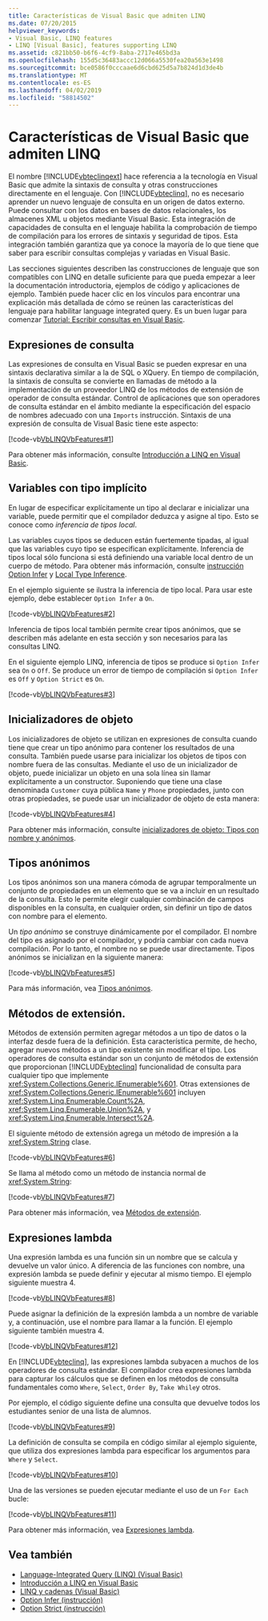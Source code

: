 ```yaml
---
title: Características de Visual Basic que admiten LINQ
ms.date: 07/20/2015
helpviewer_keywords:
- Visual Basic, LINQ features
- LINQ [Visual Basic], features supporting LINQ
ms.assetid: c821bb50-b6f6-4cf9-8aba-2717e465bd3a
ms.openlocfilehash: 155d5c36483accc12d066a5530fea20a563e1498
ms.sourcegitcommit: bce0586f0cccaae6d6cbd625d5a7b824d1d3de4b
ms.translationtype: MT
ms.contentlocale: es-ES
ms.lasthandoff: 04/02/2019
ms.locfileid: "58814502"
---
```

# <a name="visual-basic-features-that-support-linq"></a>Características de Visual Basic que admiten LINQ
El nombre [!INCLUDE[vbteclinqext](~/includes/vbteclinqext-md.md)] hace referencia a la tecnología en Visual Basic que admite la sintaxis de consulta y otras construcciones directamente en el lenguaje. Con [!INCLUDE[vbteclinq](~/includes/vbteclinq-md.md)], no es necesario aprender un nuevo lenguaje de consulta en un origen de datos externo. Puede consultar con los datos en bases de datos relacionales, los almacenes XML u objetos mediante Visual Basic. Esta integración de capacidades de consulta en el lenguaje habilita la comprobación de tiempo de compilación para los errores de sintaxis y seguridad de tipos. Esta integración también garantiza que ya conoce la mayoría de lo que tiene que saber para escribir consultas complejas y variadas en Visual Basic.  
  
 Las secciones siguientes describen las construcciones de lenguaje que son compatibles con LINQ en detalle suficiente para que pueda empezar a leer la documentación introductoria, ejemplos de código y aplicaciones de ejemplo. También puede hacer clic en los vínculos para encontrar una explicación más detallada de cómo se reúnen las características del lenguaje para habilitar language integrated query. Es un buen lugar para comenzar [Tutorial: Escribir consultas en Visual Basic](../../../../visual-basic/programming-guide/concepts/linq/walkthrough-writing-queries.md).  
  
## <a name="query-expressions"></a>Expresiones de consulta  
 Las expresiones de consulta en Visual Basic se pueden expresar en una sintaxis declarativa similar a la de SQL o XQuery. En tiempo de compilación, la sintaxis de consulta se convierte en llamadas de método a la implementación de un proveedor LINQ de los métodos de extensión de operador de consulta estándar. Control de aplicaciones que son operadores de consulta estándar en el ámbito mediante la especificación del espacio de nombres adecuado con una `Imports` instrucción. Sintaxis de una expresión de consulta de Visual Basic tiene este aspecto:  
  
 [!code-vb[VbLINQVbFeatures#1](~/samples/snippets/visualbasic/VS_Snippets_VBCSharp/VbLINQVbFeatures/VB/Class1.vb#1)]  
  
 Para obtener más información, consulte [Introducción a LINQ en Visual Basic](../../../../visual-basic/programming-guide/language-features/linq/introduction-to-linq.md).  
  
## <a name="implicitly-typed-variables"></a>Variables con tipo implícito  
 En lugar de especificar explícitamente un tipo al declarar e inicializar una variable, puede permitir que el compilador deduzca y asigne al tipo. Esto se conoce como *inferencia de tipos local*.  
  
 Las variables cuyos tipos se deducen están fuertemente tipadas, al igual que las variables cuyo tipo se especifican explícitamente. Inferencia de tipos local sólo funciona si está definiendo una variable local dentro de un cuerpo de método. Para obtener más información, consulte [instrucción Option Infer](../../../../visual-basic/language-reference/statements/option-infer-statement.md) y [Local Type Inference](../../../../visual-basic/programming-guide/language-features/variables/local-type-inference.md).  
  
 En el ejemplo siguiente se ilustra la inferencia de tipo local. Para usar este ejemplo, debe establecer `Option Infer` a `On`.  
  
 [!code-vb[VbLINQVbFeatures#2](~/samples/snippets/visualbasic/VS_Snippets_VBCSharp/VbLINQVbFeatures/VB/Class1.vb#2)]  
  
 Inferencia de tipos local también permite crear tipos anónimos, que se describen más adelante en esta sección y son necesarios para las consultas LINQ.  
  
 En el siguiente ejemplo LINQ, inferencia de tipos se produce si `Option Infer` sea `On` o `Off`. Se produce un error de tiempo de compilación si `Option Infer` es `Off` y `Option Strict` es `On`.  
  
 [!code-vb[VbLINQVbFeatures#3](~/samples/snippets/visualbasic/VS_Snippets_VBCSharp/VbLINQVbFeatures/VB/Class1.vb#3)]  
  
## <a name="object-initializers"></a>Inicializadores de objeto  
 Los inicializadores de objeto se utilizan en expresiones de consulta cuando tiene que crear un tipo anónimo para contener los resultados de una consulta. También puede usarse para inicializar los objetos de tipos con nombre fuera de las consultas. Mediante el uso de un inicializador de objeto, puede inicializar un objeto en una sola línea sin llamar explícitamente a un constructor. Suponiendo que tiene una clase denominada `Customer` cuya pública `Name` y `Phone` propiedades, junto con otras propiedades, se puede usar un inicializador de objeto de esta manera:  
  
 [!code-vb[VbLINQVbFeatures#4](~/samples/snippets/visualbasic/VS_Snippets_VBCSharp/VbLINQVbFeatures/VB/Class1.vb#4)]  
  
 Para obtener más información, consulte [inicializadores de objeto: Tipos con nombre y anónimos](../../../../visual-basic/programming-guide/language-features/objects-and-classes/object-initializers-named-and-anonymous-types.md).  
  
## <a name="anonymous-types"></a>Tipos anónimos  
 Los tipos anónimos son una manera cómoda de agrupar temporalmente un conjunto de propiedades en un elemento que se va a incluir en un resultado de la consulta. Esto le permite elegir cualquier combinación de campos disponibles en la consulta, en cualquier orden, sin definir un tipo de datos con nombre para el elemento.  
  
 Un *tipo anónimo* se construye dinámicamente por el compilador. El nombre del tipo es asignado por el compilador, y podría cambiar con cada nueva compilación. Por lo tanto, el nombre no se puede usar directamente. Tipos anónimos se inicializan en la siguiente manera:  
  
 [!code-vb[VbLINQVbFeatures#5](~/samples/snippets/visualbasic/VS_Snippets_VBCSharp/VbLINQVbFeatures/VB/Class1.vb#5)]  
  
 Para más información, vea [Tipos anónimos](../../../../visual-basic/programming-guide/language-features/objects-and-classes/anonymous-types.md).  
  
## <a name="extension-methods"></a>Métodos de extensión.  
 Métodos de extensión permiten agregar métodos a un tipo de datos o la interfaz desde fuera de la definición. Esta característica permite, de hecho, agregar nuevos métodos a un tipo existente sin modificar el tipo. Los operadores de consulta estándar son un conjunto de métodos de extensión que proporcionan [!INCLUDE[vbteclinq](~/includes/vbteclinq-md.md)] funcionalidad de consulta para cualquier tipo que implemente <xref:System.Collections.Generic.IEnumerable%601>. Otras extensiones de <xref:System.Collections.Generic.IEnumerable%601> incluyen <xref:System.Linq.Enumerable.Count%2A>, <xref:System.Linq.Enumerable.Union%2A>, y <xref:System.Linq.Enumerable.Intersect%2A>.  
  
 El siguiente método de extensión agrega un método de impresión a la <xref:System.String> clase.  
  
 [!code-vb[VbLINQVbFeatures#6](~/samples/snippets/visualbasic/VS_Snippets_VBCSharp/VbLINQVbFeatures/VB/Class1.vb#6)]  
  
 Se llama al método como un método de instancia normal de <xref:System.String>:  
  
 [!code-vb[VbLINQVbFeatures#7](~/samples/snippets/visualbasic/VS_Snippets_VBCSharp/VbLINQVbFeatures/VB/Class1.vb#7)]  
  
 Para obtener más información, vea [Métodos de extensión](../../../../visual-basic/programming-guide/language-features/procedures/extension-methods.md).  
  
## <a name="lambda-expressions"></a>Expresiones lambda  
 Una expresión lambda es una función sin un nombre que se calcula y devuelve un valor único. A diferencia de las funciones con nombre, una expresión lambda se puede definir y ejecutar al mismo tiempo. El ejemplo siguiente muestra 4.  
  
 [!code-vb[VbLINQVbFeatures#8](~/samples/snippets/visualbasic/VS_Snippets_VBCSharp/VbLINQVbFeatures/VB/Class1.vb#8)]  
  
 Puede asignar la definición de la expresión lambda a un nombre de variable y, a continuación, use el nombre para llamar a la función. El ejemplo siguiente también muestra 4.  
  
 [!code-vb[VbLINQVbFeatures#12](~/samples/snippets/visualbasic/VS_Snippets_VBCSharp/VbLINQVbFeatures/VB/Class1.vb#12)]  
  
 En [!INCLUDE[vbteclinq](~/includes/vbteclinq-md.md)], las expresiones lambda subyacen a muchos de los operadores de consulta estándar. El compilador crea expresiones lambda para capturar los cálculos que se definen en los métodos de consulta fundamentales como `Where`, `Select`, `Order By`, `Take While`y otros.  
  
 Por ejemplo, el código siguiente define una consulta que devuelve todos los estudiantes senior de una lista de alumnos.  
  
 [!code-vb[VbLINQVbFeatures#9](~/samples/snippets/visualbasic/VS_Snippets_VBCSharp/VbLINQVbFeatures/VB/Class1.vb#9)]  
  
 La definición de consulta se compila en código similar al ejemplo siguiente, que utiliza dos expresiones lambda para especificar los argumentos para `Where` y `Select`.  
  
 [!code-vb[VbLINQVbFeatures#10](~/samples/snippets/visualbasic/VS_Snippets_VBCSharp/VbLINQVbFeatures/VB/Class1.vb#10)]  
  
 Una de las versiones se pueden ejecutar mediante el uso de un `For Each` bucle:  
  
 [!code-vb[VbLINQVbFeatures#11](~/samples/snippets/visualbasic/VS_Snippets_VBCSharp/VbLINQVbFeatures/VB/Class1.vb#11)]  
  
 Para obtener más información, vea [Expresiones lambda](../../../../visual-basic/programming-guide/language-features/procedures/lambda-expressions.md).  
  
## <a name="see-also"></a>Vea también

- [Language-Integrated Query (LINQ) (Visual Basic)](../../../../visual-basic/programming-guide/concepts/linq/index.md)
- [Introducción a LINQ en Visual Basic](../../../../visual-basic/programming-guide/concepts/linq/getting-started-with-linq.md)
- [LINQ y cadenas (Visual Basic)](../../../../visual-basic/programming-guide/concepts/linq/linq-and-strings.md)
- [Option Infer (instrucción)](../../../../visual-basic/language-reference/statements/option-infer-statement.md)
- [Option Strict (instrucción)](../../../../visual-basic/language-reference/statements/option-strict-statement.md)
